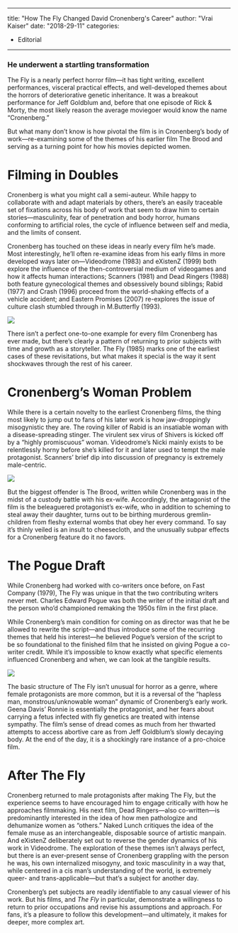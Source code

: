 
---
title: "How The Fly Changed David Cronenberg's Career"
author: "Vrai Kaiser"
date: "2018-29-11"
categories:
- Editorial
---

### He underwent a startling transformation

The Fly is a nearly perfect horror film—it has tight writing, excellent performances, visceral practical effects, and well-developed themes about the horrors of deteriorative genetic inheritance. It was a breakout performance for Jeff Goldblum and, before that one episode of Rick & Morty, the most likely reason the average moviegoer would know the name “Cronenberg.”

But what many don’t know is how pivotal the film is in Cronenberg’s body of work—re-examining some of the themes of his earlier film The Brood and serving as a turning point for how his movies depicted women.

# Filming in Doubles

Cronenberg is what you might call a semi-auteur. While happy to collaborate with and adapt materials by others, there’s an easily traceable set of fixations across his body of work that seem to draw him to certain stories—masculinity, fear of penetration and body horror, humans conforming to artificial roles, the cycle of influence between self and media, and the limits of consent.

Cronenberg has touched on these ideas in nearly every film he’s made. Most interestingly, he’ll often re-examine ideas from his early films in more developed ways later on—Videodrome (1983) and eXistenZ (1999) both explore the influence of the then-controversial medium of videogames and how it affects human interactions; Scanners (1981) and Dead Ringers (1988) both feature gynecological themes and obsessively bound siblings; Rabid (1977) and Crash (1996) proceed from the world-shaking effects of a vehicle accident; and Eastern Promises (2007) re-explores the issue of culture clash stumbled through in M.Butterfly (1993).

![](https://i1.wp.com/vrvblog.co/wp-content/uploads/2018/11/fly1-e1543512656103-1024x535.png?resize=1024%2C535&#038;ssl=1)

There isn’t a perfect one-to-one example for every film Cronenberg has ever made, but there’s clearly a pattern of returning to prior subjects with time and growth as a storyteller. The Fly (1985) marks one of the earliest cases of these revisitations, but what makes it special is the way it sent shockwaves through the rest of his career.

# Cronenberg’s Woman Problem

While there is a certain novelty to the earliest Cronenberg films, the thing most likely to jump out to fans of his later work is how jaw-droppingly misogynistic they are. The roving killer of Rabid is an insatiable woman with a disease-spreading stinger. The virulent sex virus of Shivers is kicked off by a “highly promiscuous” woman. Videodrome’s Nicki mainly exists to be relentlessly horny before she’s killed for it and later used to tempt the male protagonist. Scanners’ brief dip into discussion of pregnancy is extremely male-centric.

![](https://i0.wp.com/vrvblog.co/wp-content/uploads/2018/11/thebrood-1024x578.png?resize=1024%2C578&#038;ssl=1)

But the biggest offender is The Brood, written while Cronenberg was in the midst of a custody battle with his ex-wife. Accordingly, the antagonist of the film is the beleaguered protagonist’s ex-wife, who in addition to scheming to steal away their daughter, turns out to be birthing murderous gremlin-children from fleshy external wombs that obey her every command. To say it’s thinly veiled is an insult to cheesecloth, and the unusually subpar effects for a Cronenberg feature do it no favors.

# The Pogue Draft

While Cronenberg had worked with co-writers once before, on Fast Company (1979), The Fly was unique in that the two contributing writers never met. Charles Edward Pogue was both the writer of the initial draft and the person who’d championed remaking the 1950s film in the first place.

While Cronenberg’s main condition for coming on as director was that he be allowed to rewrite the script—and thus introduce some of the recurring themes that held his interest—he believed Pogue’s version of the script to be so foundational to the finished film that he insisted on giving Pogue a co-writer credit. While it’s impossible to know exactly what specific elements influenced Cronenberg and when, we can look at the tangible results.

![](https://i1.wp.com/vrvblog.co/wp-content/uploads/2018/11/fly6-e1543512701601-1024x544.png?resize=1024%2C544&#038;ssl=1)

The basic structure of The Fly isn’t unusual for horror as a genre, where female protagonists are more common, but it is a reversal of the “hapless man, monstrous/unknowable woman” dynamic of Cronenberg’s early work. Geena Davis’ Ronnie is essentially the protagonist, and her fears about carrying a fetus infected with fly genetics are treated with intense sympathy. The film’s sense of dread comes as much from her thwarted attempts to access abortive care as from Jeff Goldblum’s slowly decaying body. At the end of the day, it is a shockingly rare instance of a pro-choice film.

# After The Fly

Cronenberg returned to male protagonists after making The Fly, but the experience seems to have encouraged him to engage critically with how he approaches filmmaking. His next film, Dead Ringers—also co-written—is predominantly interested in the idea of how men pathologize and dehumanize women as “others.” Naked Lunch critiques the idea of the female muse as an interchangeable, disposable source of artistic manpain. And eXistenZ deliberately set out to reverse the gender dynamics of his work in Videodrome. The exploration of these themes isn’t always perfect, but there is an ever-present sense of Cronenberg grappling with the person he was, his own internalized misogyny, and toxic masculinity in a way that, while centered in a cis man’s understanding of the world, is extremely queer- and trans-applicable—but that’s a subject for another day. 

Cronenberg&#8217;s pet subjects are readily identifiable to any casual viewer of his work. But his films, and *The Fly* in particular, demonstrate a willingness to return to prior occupations and revise his assumptions and approach. For fans, it&#8217;s a pleasure to follow this development—and ultimately, it makes for deeper, more complex art.
